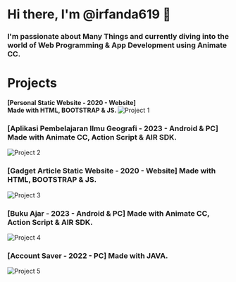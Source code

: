 # Hi there, I'm @irfanda619 👋

### I'm passionate about Many Things and currently diving into the world of Web Programming & App Development using Animate CC.

# Projects
<b> [Personal Static Website - 2020 - Website] <br> Made with HTML, BOOTSTRAP & JS. </b>
![Project 1](https://i.postimg.cc/zGvjQfvV/personal-website.png)
<br>
### [Aplikasi Pembelajaran Ilmu Geografi - 2023 - Android & PC] Made with Animate CC, Action Script & AIR SDK.
![Project 2](https://i.postimg.cc/nhgSQhyv/HOW-TO-landscape.jpg)
<br>
### [Gadget Article Static Website - 2020 - Website] Made with HTML, BOOTSTRAP & JS.
![Project 3](https://i.postimg.cc/2ycV0VR7/Vanzgadget.png)
<br>
### [Buku Ajar - 2023 - Android & PC] Made with Animate CC, Action Script & AIR SDK.
![Project 4](https://i.postimg.cc/sD917PJr/kingslayer-2.png)
<br>
### [Account Saver - 2022 - PC] Made with JAVA.
![Project 5](https://i.postimg.cc/2SGbRdqw/kingslayer.png)


